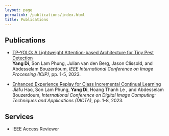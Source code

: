 ```yaml
---
layout: page
permalink: /publications/index.html
title: Publications
---
```


## Publications

- [TP-YOLO: A Lightweight Attention-based Architecture for Tiny Pest Detection]() <br>
  **Yang Di**, Son Lam Phung, Julian van den Berg, Jason Clissold, and Abdesselam Bouzerdoum,
  *IEEE International Conference on Image Processing (ICIP)*, pp. 1-5, 2023. <br>

- [Enhanced Experience Replay for Class Incremental Continual Learning]() <br>
  Jiafu Hao, Son Lam Phung, **Yang Di**, Hoang Thanh Le , and Abdesselam Bouzerdoum,
  *International Conference on Digital Image Computing: Techniques and Applications (DICTA)*, pp. 1-8, 2023. <br>

## Services

- IEEE Access Reviewer
